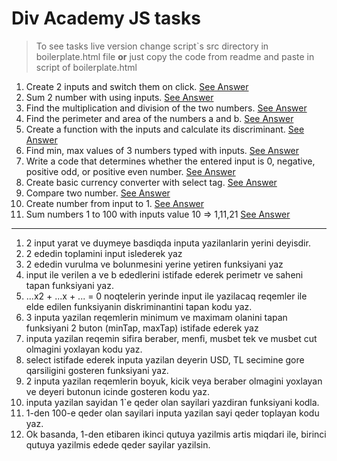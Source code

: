 # Div Academy JS tasks

> To see tasks live version change script`s src directory in boilerplate.html file **or** just copy the code from readme and paste in script of boilerplate.html

1. Create 2 inputs and switch them on click. [See Answer](1.html)
2. Sum 2 number with using inputs. [See Answer](2.html)
3. Find the multiplication and division of the two numbers. [See Answer](3.html)
4. Find the perimeter and area of the numbers a and b. [See Answer](4.html)
5. Create a function with the inputs and calculate its discriminant. [See Answer](5.html)
6. Find min, max values of 3 numbers typed with inputs. [See Answer](6.html)
7. Write a code that determines whether the entered input is 0, negative, positive odd, or positive even number. [See Answer](7.html)
8. Create basic currency converter with select tag. [See Answer](8.html)
9. Compare two number. [See Answer](9.html)
10. Create number from input to 1. [See Answer](10.html)
11. Sum numbers 1 to 100 with inputs value 10 => 1,11,21 [See Answer](11.html)

---
1. 2 input yarat ve duymeye basdiqda inputa yazilanlarin yerini deyisdir.
2. 2 ededin toplamini input islederek yaz
3. 2 ededin vurulma ve bolunmesini yerine yetiren funksiyani yaz
4. input ile verilen a ve b ededlerini istifade ederek perimetr ve saheni tapan funksiyani yaz.
5. ...x2 + ...x + ... = 0 noqtelerin yerinde input ile yazilacaq reqemler ile elde edilen funksiyanin diskriminantini tapan kodu yaz.
6. 3 inputa yazilan reqemlerin minimum ve maximam olanini tapan funksiyani 2 buton (minTap, maxTap) istifade ederek yaz
7. inputa yazilan reqemin sifira beraber, menfi, musbet tek ve musbet cut olmagini yoxlayan kodu yaz.
8. select istifade ederek inputa yazilan deyerin USD, TL secimine gore qarsiligini gosteren funksiyani yaz.
9. 2 inputa yazilan reqemlerin boyuk, kicik veya beraber olmagini yoxlayan ve deyeri butonun icinde gosteren kodu yaz.
10. inputa yazilan sayidan 1`e qeder olan sayilari yazdiran funksiyani kodla.
11. 1-den 100-e qeder olan sayilari inputa yazilan sayi qeder toplayan kodu yaz.
12. Ok basanda, 1-den etibaren ikinci qutuya yazilmis artis miqdari ile, birinci qutuya yazilmis edede qeder sayilar yazilsin.